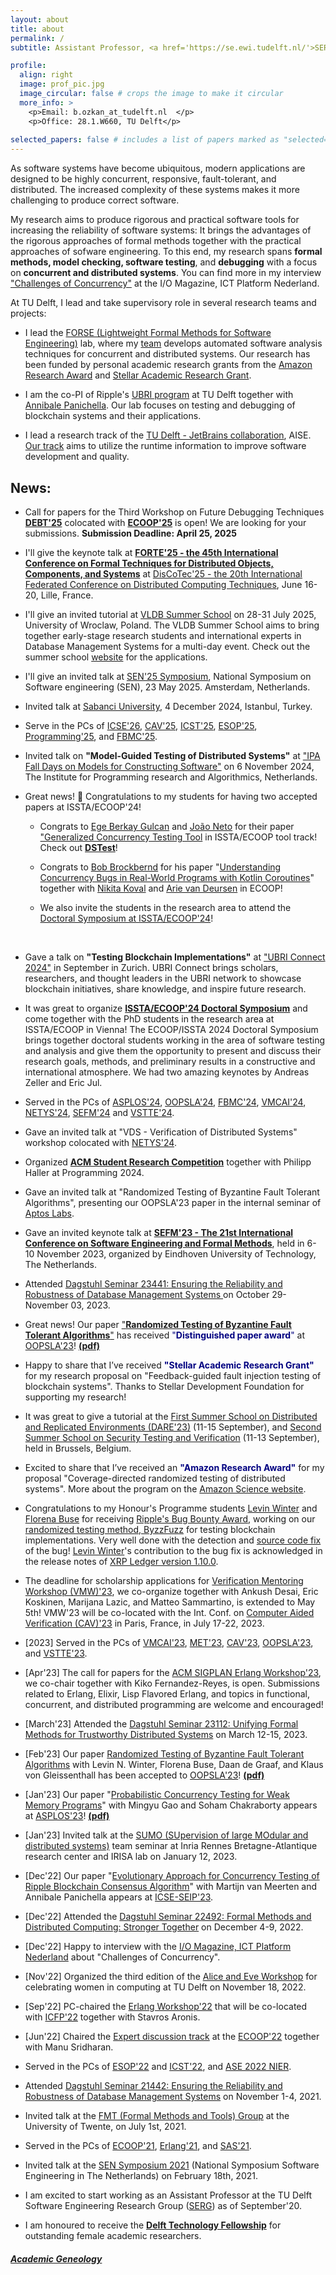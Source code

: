 ```yaml
---
layout: about
title: about
permalink: /
subtitle: Assistant Professor, <a href='https://se.ewi.tudelft.nl/'>SERG</a>, <a href='https://www.tudelft.nl/ewi/over-de-faculteit/afdelingen/software-technology'> Software Technology</a>, <a href='https://www.tudelft.nl'> TU Delft</a>

profile:
  align: right
  image: prof_pic.jpg
  image_circular: false # crops the image to make it circular
  more_info: >
    <p>Email: b.ozkan_at_tudelft.nl  </p>
    <p>Office: 28.1.W660, TU Delft</p>
    
selected_papers: false # includes a list of papers marked as "selected={true}"
---
```



<!-- I am an Assistant Professor in the [Software Engineering Research Group (SERG)](https://se.ewi.tudelft.nl/) at the Delft University of Technology (TU Delft). <!-- Before that, I was a postdoc researcher at the Max Planck Institute for Software Systems (MPI-SWS), working with [Rupak Majumdar](https://people.mpi-sws.org/~rupak/). I got my PhD from Koç University under the supervision of [Serdar Tasiran](https://www.tasiran.org/). -->

As software systems have become ubiquitous, modern applications are designed to be highly concurrent, responsive, fault-tolerant, and distributed. The increased complexity of these systems makes it more challenging to produce correct software.

My research aims to produce rigorous and practical software tools for increasing the reliability of software systems: It brings the advantages of the rigorous approaches of formal methods together with the practical approaches of sofware engineering. To this end, my research spans **formal methods, model checking, software testing**, and **debugging** with a focus on **concurrent and distributed systems**. You can find more in my interview ["Challenges of Concurrency"](https://ict-research.nl/wordpress/wp-content/uploads/2022/12/IO-magazine-NR4-2022_online.pdf) at the I/O Magazine, ICT Platform Nederland.


At TU Delft, I lead and take supervisory role in several research teams and projects:   

- I lead the [FORSE (Lightweight Formal Methods for Software Engineering)](https://se.ewi.tudelft.nl/research-lines/forse) lab, where my [team](https://burcuku.github.io/home/team) develops automated software analysis techniques for concurrent and distributed systems. Our research has been funded by personal academic research grants from the [Amazon Research Award](https://www.amazon.science/research-awards/recipients/burcu-kulahcioglu-ozkan) and [Stellar Academic Research Grant](https://research.stellar.org/research-grants). 

- I am the co-PI of Ripple's [UBRI program](https://ripple.com/impact/ubri/) at TU Delft together with [Annibale Panichella](https://apanichella.github.io/). Our lab focuses on testing and debugging of blockchain systems and their applications.


- I lead a research track of the [TU Delft - JetBrains collaboration](https://se.ewi.tudelft.nl/ai4se/), AISE. [Our track](https://se.ewi.tudelft.nl/ai4se/tracks/04_utilizing_runtime_data.html) aims to utilize the runtime information to improve software development and quality.




## News: 

<!-- * We're hiring a PhD student to work on testing blockchain systems and applications. 🚀 

  The PhD project will focus on the XRP Ledger framework as part of [Ripple's University Blockchain Research Initiative (UBRI)](https://ripple.com/impact/ubri/).   
  **[Apply here](https://careers.tudelft.nl/job/Delft-PhD-Position-Testing-Blockchain-Applications-2628-CD/809348702/) (deadline: 19 January, 2025)** -->

* Call for papers for the Third Workshop on Future Debugging Techniques **[DEBT'25](https://2025.ecoop.org/home/debt-2025)** colocated with **[ECOOP'25](https://2025.ecoop.org/)** is open! We are looking for your submissions. **Submission Deadline: April 25, 2025**

* I'll give the keynote talk at **[FORTE'25 - the 45th International Conference on Formal Techniques for Distributed Objects, Components, and Systems](https://www.discotec.org/2025/forte)** at [DisCoTec'25 - the 20th International Federated Conference on Distributed Computing Techniques](https://www.discotec.org/2025/keynote), June 16-20, Lille, France. 

* I'll give an invited tutorial at [VLDB Summer School](https://vldb.org/summerschool/) on 28-31 July 2025,  University of Wroclaw, Poland. The VLDB Summer School aims to bring together early-stage research students and international experts in Database Management Systems for a multi-day event. Check out the summer school [website]((https://vldb.org/summerschool/)) for the applications. 

* I'll give an invited talk at [SEN'25 Symposium](https://www.sen-symposium.nl/), National Symposium on Software engineering (SEN), 23 May 2025. Amsterdam, Netherlands.  

* Invited talk at [Sabanci University](https://cs.sabanciuniv.edu/), 4 December 2024, Istanbul, Turkey. 

* Serve in the PCs of [ICSE'26](https://conf.researchr.org/home/icse-2026), [CAV'25](https://conferences.i-cav.org/2025/), [ICST'25](https://conf.researchr.org/home/icst-2025), [ESOP'25](https://etaps.org/2025/conferences/esop/), [Programming'25](https://2025.programming-conference.org/), and [FBMC'25](https://fmbc.gitlab.io/).

* Invited talk on **"Model-Guided Testing of Distributed Systems"** at ["IPA Fall Days on Models for Constructing Software"](https://ipa.win.tue.nl/?event=fall-days-on-models-for-constructing-software) on 6 November 2024, The Institute for Programming research and Algorithmics, Netherlands. 
 

* Great news! 🚀 Congratulations to my students for having two accepted papers at ISSTA/ECOOP'24! 
	
	- Congrats to [Ege Berkay Gulcan](https://nl.linkedin.com/in/ege-berkay-g%C3%BClcan-98b370109) and [João Neto](https://joao.neto.pt/) for their paper ["Generalized Concurrency Testing Tool](https://dl.acm.org/doi/10.1145/3650212.3685309) in ISSTA/ECOOP tool track! Check out **[DSTest](https://github.com/egeberkaygulcan/dstest)**!

	- Congrats to [Bob Brockbernd](https://nl.linkedin.com/in/bob-brockbernd-6853b61b7) for his paper "[Understanding Concurrency Bugs in Real-World Programs with Kotlin Coroutines](https://2024.ecoop.org/details/ecoop-2024-papers/47/Understanding-Concurrency-Bugs-in-Real-World-Programs-with-Kotlin-Coroutines)" together with [Nikita Koval](https://nikitakoval.org/) and [Arie van Deursen](https://avandeursen.com/about/) in ECOOP!
	- We also invite the students in the research area to attend the [Doctoral Symposium at ISSTA/ECOOP'24](https://conf.researchr.org/track/issta-ecoop-2024/issta-ecoop-2024-doctoral-symposium)! 

	<br />
* Gave a talk on **"Testing Blockchain Implementations"** at ["UBRI Connect 2024"](https://www.ubriconnect.com/) in September in Zurich. UBRI Connect brings scholars, researchers, and thought leaders in the UBRI network to showcase blockchain initiatives, share knowledge, and inspire future research.

* It was great to organize **[ISSTA/ECOOP'24 Doctoral Symposium](https://conf.researchr.org/track/issta-ecoop-2024/issta-ecoop-2024-doctoral-symposium)** and come together with the PhD students in the research area at ISSTA/ECOOP in Vienna! The ECOOP/ISSTA 2024 Doctoral Symposium brings together doctoral students working in the area of software testing and analysis and give them the opportunity to present and discuss their research goals, methods, and preliminary results in a constructive and international atmosphere. We had two amazing keynotes by Andreas Zeller and Eric Jul.


* Served in the PCs of [ASPLOS'24](https://asplos-conference.org/), [OOPSLA'24](http://www.wikicfp.com/cfp/program?id=2270&%20Languages), [FBMC'24](https://fmbc.gitlab.io/), [VMCAI'24](https://popl24.sigplan.org/home/VMCAI-2024), [NETYS'24](https://netys.net/), [SEFM'24](https://sefm-conference.github.io/2024/) and [VSTTE'24](https://www.soundandcomplete.org/vstte2024.html).

* Gave an invited talk at "VDS - Verification of Distributed Systems" workshop colocated with [NETYS'24](https://netys.net/call-for-papers/). 

* Organized **[ACM Student Research Competition](https://2024.programming-conference.org/track/programming-2024-SRC)** together with Philipp Haller at Programming 2024.
 
* Gave an invited talk at "Randomized Testing of Byzantine Fault Tolerant Algorithms", presenting our OOPSLA'23 paper in the internal seminar of [Aptos Labs](https://aptoslabs.com/). 

* Gave an invited keynote talk at **[SEFM'23 - The 21st International Conference on
Software Engineering and Formal Methods](https://sefm-conference.github.io/2023/)**, held in 6-10 November 2023, organized by Eindhoven University of Technology, The Netherlands. 
 
* Attended [Dagstuhl Seminar 23441: Ensuring the Reliability and Robustness of Database Management Systems
](https://www.dagstuhl.de/en/seminars/seminar-calendar/seminar-details/23441) on October 29-November 03, 2023.

* Great news! Our paper ["**Randomized Testing of Byzantine Fault Tolerant Algorithms**"](https://dl.acm.org/doi/abs/10.1145/3586053) has received <span style="color:#000080">"**Distinguished paper award**"</span> at [OOPSLA'23](https://2023.splashcon.org/track/splash-2023-oopsla)! [**(pdf)**](https://dl.acm.org/doi/10.1145/3586053)


* Happy to share that I’ve received <span style="color:#000080">**"Stellar Academic Research Grant"**</span>  for my research proposal on "Feedback-guided fault injection testing of blockchain systems". Thanks to Stellar Development Foundation for supporting my research!

* It was great to give a tutorial at the [First Summer School on Distributed and Replicated Environments (DARE'23)](https://soft.vub.ac.be/dare23/) (11-15 September), and [Second Summer School on Security Testing and Verification](https://cybersecurity-research.be/summer-school-on-security-testing-and-verification-2023) (11-13 September), held in Brussels, Belgium.


* Excited to share that I’ve received an <span style="color:#000080">**"Amazon Research Award"**</span>  for my proposal "Coverage-directed randomized testing of distributed systems". More about the program on the [Amazon Science website](https://www.amazon.science/research-awards/program-updates/79-amazon-research-awards-recipients-announced).


* Congratulations to my Honour's Programme students [Levin Winter](https://de.linkedin.com/in/levinwinter) and [Florena Buse](https://nl.linkedin.com/in/florena-buse) for receiving [Ripple's Bug Bounty Award](https://www.tudelft.nl/2023/ewi/st/levin-winter-and-florena-buse-win-ripple-bug-bounty-award), working on our [randomized testing method, ByzzFuzz](https://dl.acm.org/doi/10.1145/3586053) for testing blockchain implementations. Very well done with the detection and [source code fix](https://github.com/XRPLF/rippled/pull/4424) of the bug! [Levin Winter](https://de.linkedin.com/in/levinwinter)'s contribution to the bug fix is acknowledged in the release notes of [XRP Ledger version 1.10.0](https://xrpl.org/blog/2023/rippled-1.10.0.html).

 
* The deadline for scholarship applications for [Verification Mentoring Workshop (VMW)'23](http://www.i-cav.org/2023/workshops/mentoring/), we co-organize together with Ankush Desai, Eric Koskinen, Marijana Lazic, and Matteo Sammartino, is extended to May 5th! VMW'23 will be co-located with the Int. Conf. on [Computer Aided Verification (CAV)'23](http://www.i-cav.org/2023/) in Paris, France, in July 17-22, 2023.


* [2023] Served in the PCs of [VMCAI'23](http://www.wikicfp.com/cfp/servlet/event.showcfp?eventid=167543&copyownerid=176516), [MET'23](http://metwiki.net/MET23/index.html), [CAV'23](http://www.i-cav.org/2023/), [OOPSLA'23](https://2023.splashcon.org/track/splash-2023-oopsla), and [VSTTE'23](http://www.wikicfp.com/cfp/program?id=2979&f=Verified).
 
  
* [Apr'23] The call for papers for the [ACM SIGPLAN Erlang Workshop'23](https://icfp23.sigplan.org/home/erlang-2023#Call-for-Papers), we co-chair together with Kiko Fernandez-Reyes, is open. Submissions related to Erlang, Elixir, Lisp Flavored Erlang, and topics in functional, concurrent, and distributed programming are welcome and encouraged!  


* [March'23] Attended the [Dagstuhl Seminar 23112: Unifying Formal Methods for Trustworthy Distributed Systems](https://www.dagstuhl.de/en/seminars/seminar-calendar/seminar-details/23112) on March 12-15, 2023.

* [Feb'23] Our paper [Randomized Testing of Byzantine Fault Tolerant Algorithms](https://2023.splashcon.org/details/splash-2023-oopsla/27/Randomized-Testing-of-Byzantine-Fault-Tolerant-Algorithmsh) with Levin N. Winter, Florena Buse, Daan de Graaf, and Klaus von Gleissenthall has been accepted to [OOPSLA'23](ttps://2023.splashcon.org/track/splash-2023-oopsla)! [**(pdf)**](assets/pdf/oopsla23-byzzfuzz.pdf)  

* [Jan'23] Our paper "[Probabilistic Concurrency Testing for Weak Memory Programs](https://dl.acm.org/doi/10.1145/3575693.3575729)" with Mingyu Gao and Soham Chakraborty appears at [ASPLOS'23](https://asplos-conference.org/)! [**(pdf)**](assets/pdf/asplos23-pctwm.pdf) 

* [Jan'23] Invited talk at the [SUMO (SUpervision of large MOdular and distributed systems)](http://www.irisa.fr/sumo/index.html) team seminar at Inria Rennes Bretagne-Atlantique research center and IRISA lab on January 12, 2023.

* [Dec'22] Our paper "[Evolutionary Approach for Concurrency Testing of Ripple Blockchain Consensus Algorithm](publication/icse-seip23)" with Martijn van Meerten and Annibale Panichella appears at [ICSE-SEIP'23](https://conf.researchr.org/track/icse-2023/icse-2023-SEIP#event-overview).

* [Dec'22] Attended the [Dagstuhl Seminar 22492: Formal Methods and Distributed Computing: Stronger Together](https://www.dagstuhl.de/en/seminars/seminar-calendar/seminar-details/22492) on December 4-9, 2022.

* [Dec'22] Happy to interview with the [I/O Magazine, ICT Platform Nederland](https://ict-research.nl/wordpress/wp-content/uploads/2022/12/IO-magazine-NR4-2022_online.pdf) about "Challenges of Concurrency". 

* [Nov'22] Organized the third edition of the [Alice and Eve Workshop](https://alice-and-eve.github.io/2022/) for celebrating women in computing at TU Delft on November 18, 2022.
 
* [Sep'22] PC-chaired the [Erlang Workshop'22](https://icfp22.sigplan.org/) that will be co-located with [ICFP'22](https://icfp22.sigplan.org/) together with Stavros Aronis.
 
* [Jun'22] Chaired the [Expert discussion track](https://2022.ecoop.org/track/expert-discussion) at the [ECOOP'22](https://2022.ecoop.org/) together with Manu Sridharan.

* Served in the PCs of [ESOP'22](https://etaps.org/2022/esop) and [ICST'22](https://icst2022.vrain.upv.es/), and [ASE 2022 NIER](https://conf.researchr.org/track/ase-2022/ase-2022-nier-track).

* Attended [Dagstuhl Seminar 21442: Ensuring the Reliability and Robustness of Database Management Systems](https://www.dagstuhl.de/en/program/calendar/semhp/?semnr=21442) on November 1-4, 2021.

* Invited talk at the [FMT (Formal Methods and Tools) Group](https://www.utwente.nl/en/eemcs/fmt) at the University of Twente, on July 1st, 2021.  

* Served in the PCs of [ECOOP'21](https://2021.ecoop.org/), [Erlang'21](https://icfp21.sigplan.org/home/erlang-2021), and [SAS'21](https://conf.researchr.org/home/sas-2021).  
 
* Invited talk at the [SEN Symposium 2021](http://www.sen-symposium.nl) (National Symposium Software Engineering in The Netherlands) on February 18th, 2021.

* I am excited to start working as an Assistant Professor at the TU Delft Software Engineering Research Group ([SERG](https://se.ewi.tudelft.nl/)) as of 
September'20.

* I am honoured to receive the <span style="color:#000080">**[Delft Technology Fellowship](https://www.tudelft.nl/over-tu-delft/werken-bij-tu-delft/campagnes/delft-technology-fellowship/)**</span> for outstanding female academic researchers.


##### [Academic Geneology](https://www.mathgenealogy.org/id.php?id=239693)
